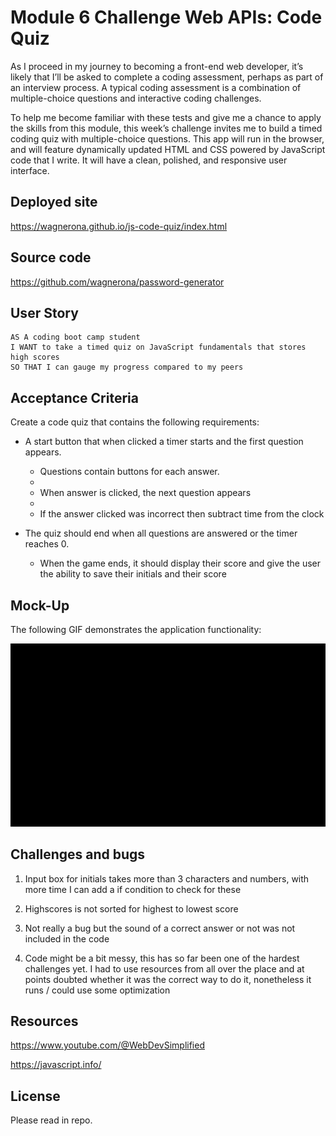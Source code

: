 # Module 6 Challenge Web APIs: Code Quiz

As I proceed in my journey to becoming a front-end web developer, it’s likely that I’ll be asked to complete a coding assessment, perhaps as part of an interview process. A typical coding assessment is a combination of multiple-choice questions and interactive coding challenges.

To help me become familiar with these tests and give me a chance to apply the skills from this module, this week’s challenge invites me to build a timed coding quiz with multiple-choice questions. This app will run in the browser, and will feature dynamically updated HTML and CSS powered by JavaScript code that I write. It will have a clean, polished, and responsive user interface.

## Deployed site

https://wagnerona.github.io/js-code-quiz/index.html

## Source code

https://github.com/wagnerona/password-generator

## User Story

```
AS A coding boot camp student
I WANT to take a timed quiz on JavaScript fundamentals that stores high scores
SO THAT I can gauge my progress compared to my peers
```

## Acceptance Criteria

Create a code quiz that contains the following requirements:

- A start button that when clicked a timer starts and the first question appears.

  - Questions contain buttons for each answer.
  -
  - When answer is clicked, the next question appears
  -
  - If the answer clicked was incorrect then subtract time from the clock

- The quiz should end when all questions are answered or the timer reaches 0.

  - When the game ends, it should display their score and give the user the ability to save their initials and their score

## Mock-Up

The following GIF demonstrates the application functionality:

<img src = "./assets/gif/Coding Quiz.gif">

## Challenges and bugs

1. Input box for initials takes more than 3 characters and numbers, with more time I can add a if condition to check for these

2. Highscores is not sorted for highest to lowest score

3. Not really a bug but the sound of a correct answer or not was not included in the code

4. Code might be a bit messy, this has so far been one of the hardest challenges yet. I had to use resources from all over the place and at points doubted whether it was the correct way to do it, nonetheless it runs / could use some optimization

## Resources

https://www.youtube.com/@WebDevSimplified

https://javascript.info/

## License

Please read in repo.
